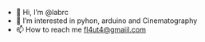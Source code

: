- 👋 Hi, I’m @labrc
- 👀 I’m interested in pyhon, arduino and Cinematography
- 📫 How to reach me fl4ut4@gmaiil.com

<!---
labrc/labrc is a ✨ special ✨ repository because its `README.md` (this file) appears on your GitHub profile.
You can click the Preview link to take a look at your changes.
--->
